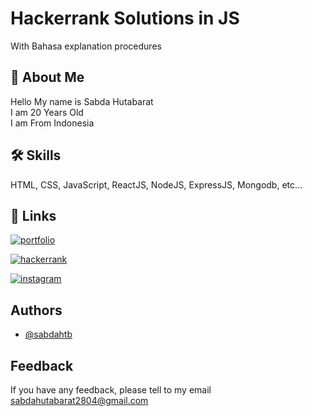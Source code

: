 
# Hackerrank Solutions in JS

With Bahasa explanation procedures

## 🚀 About Me
Hello My name is Sabda Hutabarat \
I am 20 Years Old \
I am From Indonesia



## 🛠 Skills
HTML, CSS, JavaScript, ReactJS, NodeJS, ExpressJS, Mongodb, etc...


## 🔗 Links
[![portfolio](https://img.shields.io/badge/my_portfolio-000?style=for-the-badge&logo=ko-fi&logoColor=white)](https://sabdahtb.github.io/portfolio/)

[![hackerrank](https://img.shields.io/badge/-Hackerrank-2EC866?style=for-the-badge&logo=HackerRank&logoColor=white)](https://www.hackerrank.com/sabdahutabarat21)

[![instagram](https://img.shields.io/badge/Instagram-E4405F?style=for-the-badge&logo=instagram&logoColor=white)](https://www.instagram.com/sabdahtb/)

## Authors

- [@sabdahtb](https://github.com/sabdahtb)


## Feedback

If you have any feedback, please tell to my email sabdahutabarat2804@gmail.com
